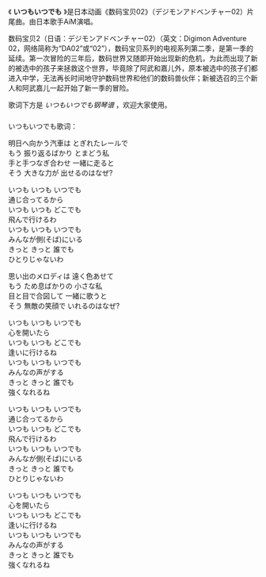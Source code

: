 

《 **いつもいつでも** 》是日本动画《数码宝贝02》（デジモンアドベンチャー02）片尾曲。由日本歌手AiM演唱。

数码宝贝2（日语：デジモンアドベンチャー02）（英文：Digimon Adventure
02，网络简称为“DA02”或“02”），数码宝贝系列的电视系列第二季，是第一季的延续。第一次冒险的三年后，数码世界又随即开始出现新的危机，为此而出现了新的被选中的孩子来拯救这个世界，毕竟除了阿武和嘉儿外，原本被选中的孩子们都进入中学，无法再长时间地守护数码世界和他们的数码兽伙伴；新被选召的三个新人和阿武嘉儿一起开始了新一季的冒险。

歌词下方是 _いつもいつでも钢琴谱_ ，欢迎大家使用。

###  
いつもいつでも歌词：

明日へ向かう汽車は とぎれたレールで  
もう 振り返るばかり とまどう私  
手と手つなぎ合わせ 一緒に走ると  
そう 大きな力が 出せるのはなぜ?

いつも いつも いつでも  
通じ合ってるから  
いつも いつも どこでも  
飛んで行けるわ  
いつも いつも いつでも  
みんなが側(そば)にいる  
きっと きっと 誰でも  
ひとりじゃないわ

思い出のメロディは 遠く色あせて  
もう ため息ばかりの 小さな私  
目と目で合図して 一緒に歌うと  
そう 無敵の笑顔で いれるのはなぜ?

いつも いつも いつでも  
心を開いたら  
いつも いつも どこでも  
逢いに行けるね  
いつも いつも いつでも  
みんなの声がする  
きっと きっと 誰でも  
強くなれるね

いつも いつも いつでも  
通じ合ってるから  
いつも いつも どこでも  
飛んで行けるわ  
いつも いつも いつでも  
みんなが側(そば)にいる  
きっと きっと 誰でも  
ひとりじゃないわ

いつも いつも いつでも  
心を開いたら  
いつも いつも どこでも  
逢いに行けるね  
いつも いつも いつでも  
みんなの声がする  
きっと きっと 誰でも  
強くなれるね  

